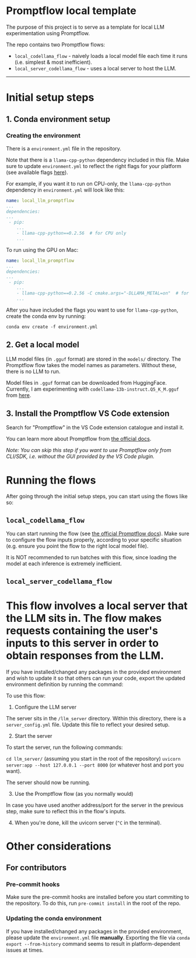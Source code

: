 # Promptflow local template

The purpose of this project is to serve as a template for local LLM experimentation using Promptflow.

The repo contains two Promptflow flows:

- ```local_codellama_flow``` -  naively loads a local model file each time it runs (i.e. simplest & most inefficient).
- ```local_server_codellama_flow``` -  uses a local server to host the LLM.

---

# Initial setup steps

## 1. Conda environment setup

### Creating the environment

There is a ```environment.yml```  file in the repository. 

Note that there is a ```llama-cpp-python``` dependency included in this file. Make sure to update ```environment.yml``` to reflect the right flags for your platform (see available flags [here](https://github.com/abetlen/llama-cpp-python)).

For example, if you want it to run on CPU-only, the ```llama-cpp-python``` dependency in ```environment.yml``` will look like this:

```yml
name: local_llm_promptflow
...
dependencies:
...
 - pip:
    ...    
    - llama-cpp-python==0.2.56  # for CPU only
    ...
```

To run using the GPU on Mac:

```yml
name: local_llm_promptflow
...
dependencies:
...
 - pip:
    ...    
    - llama-cpp-python==0.2.56 -C cmake.args="-DLLAMA_METAL=on"  # for running on Mac GPU
    ...
```

After you have included the flags you want to use for ```llama-cpp-python```,  create the conda env by running:

```conda env create -f environment.yml```

## 2. Get a local model

LLM model files (in ```.gguf``` format) are stored in the ```models/``` directory. The Promptflow flow takes the model names as parameters. Without these, there is no LLM to run.

Model files in ```.gguf``` format can be downloaded from HuggingFace. Currently, I am experimenting with ```codellama-13b-instruct.Q5_K_M.gguf``` from [here](https://huggingface.co/TheBloke/CodeLlama-13B-Instruct-GGUF).

## 3. Install the Promptflow VS Code extension

Search for "Promptflow" in the VS Code extension catalogue and install it.

You can learn more about Promptflow from [the official docs](https://microsoft.github.io/promptflow/).

*Note: You can skip this step if you want to use Promptflow only from CLI/SDK, i.e. without the GUI provided by the VS Code plugin.*


# Running the flows

After going through the initial setup steps, you can start using the flows like so:
## ```local_codellama_flow```

You can start running the flow (see [the official Promptflow docs](https://microsoft.github.io/promptflow/)). Make sure to configure the flow inputs properly, according to your specific situation (e.g. ensure you point the flow to the right local model file).

It is NOT recommended to run batches with this flow, since loading the model at each inference is extremely inefficient.

## ```local_server_codellama_flow```

This flow involves a local server that the LLM sits in. The flow makes requests containing the user's inputs to this server in order to obtain responses from the LLM.
=======
If you have installed/changed any packages in the provided environment and wish to update it so that others can run your code, export the updated environment definition by running the command:


To use this flow:

1. Configure the LLM server

The server sits in the ```/llm_server``` directory. Within this directory, there is a ```server_config.yml``` file. Update this file to reflect your desired setup.

2. Start the server

 To start the server, run the following commands:

```cd llm_server/``` (assuming you start in the root of the repository)
 ```uvicorn server:app --host 127.0.0.1 --port 8000``` (or whatever host and port you want).

The server should now be running.

3. Use the Promptflow flow (as you normally would)

In case you have used another address/port for the server in the previous step, make sure to reflect this in the flow's inputs.

4. When you're done, kill the uvicorn server (```^C``` in the terminal).

# Other considerations

## For contributors

### Pre-commit hooks

Make sure the pre-commit hooks are installed before you start commiting to the repository. To do this, run ```pre-commit install``` in the root of the repo.

### Updating the conda environment


If you have installed/changed any packages in the provided environment, please update the ```environment.yml``` file **manually**. Exporting the file via ```conda export --from-history``` command seems to result in platform-dependent issues at times.
